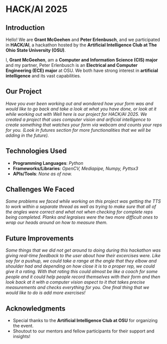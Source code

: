 # HACK/AI 2025  

## Introduction  
Hello! We are **Grant McGeehen** and **Peter Erlenbusch**, and we participated in **HACK/AI**, a hackathon hosted by the **Artificial Intelligence Club at The Ohio State University (OSU)**.  

I, **Grant McGeehen**, am a **Computer and Information Science (CIS) major** and my partner, Peter Erlenbusch is an **Electrical and Computer Engineering (ECE) major**  at OSU. We both have strong interest in **artificial intelligence** and its vast capabilities.  

## Our Project  
_Have you ever been working out and wondered how your form was and would like to go back and take a look at what you have done, or look at it while working out with Well here is our project for HACK/AI 2025. We created a project that uses computer vision and arificial intelligence to create something that watches your form via webcam and counts your reps for you. (Look in futures section for more functionalities that we will be adding in the future)._  

## Technologies Used  
- **Programming Languages**: _Python_
- **Frameworks/Libraries**: _OpenCV, Mediapipe, Numpy, Pyttsx3_  
- **APIs/Tools**: _None as of now._  

## Challenges We Faced  
_Some problems we faced while working on this project was getting the TTS to work within a separate thread as well as trying to make sure that all of the angles were correct and what not when checking for complete reps being completed. Planks and legraises were the two more difficult ones to wrap our heads around on how to measure them._  

## Future Improvements  
_Some things that we did not get around to doing during this hackathon was giving real-time feedback to the user about how their excercises were. Like say for a pushup, we could take a range at the angle that they elbow and shoulder had and depending on how close it is to a proper rep, we could give it a rating. With that rating this could almost be like a coach for some people and it could help people record themselves with their form and then look back at it with a computer vision aspect to it that takes precise measurements and checks everything for you. One final thing that we would like to do is add more exercises!_  

## Acknowledgments  
- Special thanks to the **Artificial Intelligence Club at OSU** for organizing the event.  
- Shoutout to our mentors and fellow participants for their support and insights!  